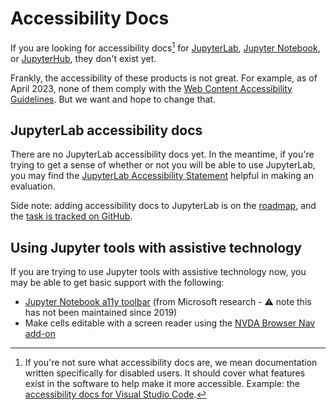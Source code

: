 # Accessibility Docs

If you are looking for accessibility docs[^1] for
[JupyterLab](https://jupyterlab.readthedocs.io/en/stable/), [Jupyter
Notebook](https://jupyter-notebook.readthedocs.io/en/stable/), or
[JupyterHub](https://jupyterhub.readthedocs.io/en/stable/), they don't exist
yet.

Frankly, the accessibility of these products is not great. For example, as of
April 2023, none of them comply with the [Web Content Accessibility
Guidelines](https://en.wikipedia.org/wiki/Web_Content_Accessibility_Guidelines).
But we want and hope to change that.

## JupyterLab accessibility docs

There are no JupyterLab accessibility docs yet. In the meantime, if you're
trying to get a sense of whether or not you will be able to use JupyterLab, you
may find the
[JupyterLab Accessibility Statement](./resources/JupyterLab-a11y-statement.md)
helpful in making an evaluation.

Side note: adding accessibility docs to JupyterLab is on the
[roadmap](https://jupyter-accessibility.readthedocs.io/en/latest/funding/czi-grant-roadmap.html),
and the [task is tracked on
GitHub](https://github.com/Quansight-Labs/jupyter-a11y-mgmt/issues/173).

## Using Jupyter tools with assistive technology

If you are trying to use Jupyter tools with assistive technology now, you may be
able to get basic support with the following:

- [Jupyter Notebook a11y
  toolbar](https://github.com/uclixnjupyternbaccessibility/jupyter_contrib_nbextensions/tree/master/src/jupyter_contrib_nbextensions/nbextensions/accessibility_toolbar)
  (from Microsoft research - ⚠️ note this has not been maintained since 2019)
- Make cells editable with a screen reader using the [NVDA Browser Nav
  add-on](https://addons.nvda-project.org/addons/browsernav.en.html#:~:text=BrowserNav%20addon%20for%20NVDA,comments%20or%20malformed%20HTML%20tables.”)

[^1]:
    If you're not sure what accessibility docs are, we mean documentation
    written specifically for disabled users. It should cover what features exist
    in the software to help make it more accessible. Example: the [accessibility
    docs for Visual Studio
    Code](https://code.visualstudio.com/docs/editor/accessibility).
